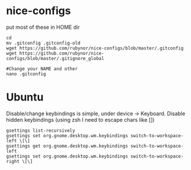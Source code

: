 nice-configs
============

put most of these in HOME dir

    cd
    mv .gitconfig .gitconfig-old
    wget https://github.com/rubynor/nice-configs/blob/master/.gitconfig
    wget https://github.com/rubynor/nice-configs/blob/master/.gitignore_global
    
    #Change your NAME and other
    nano .gitconfig 

# Ubuntu

Disable/change keybindings is simple, under device -> Keyboard. 
Disable hidden keybindings (using zsh I need to escape chars like [])

    gsettings list-recursively
    gsettings set org.gnome.desktop.wm.keybindings switch-to-workspace-left \[\]
    gsettings get org.gnome.desktop.wm.keybindings switch-to-workspace-left     
    gsettings set org.gnome.desktop.wm.keybindings switch-to-workspace-right \[\]

